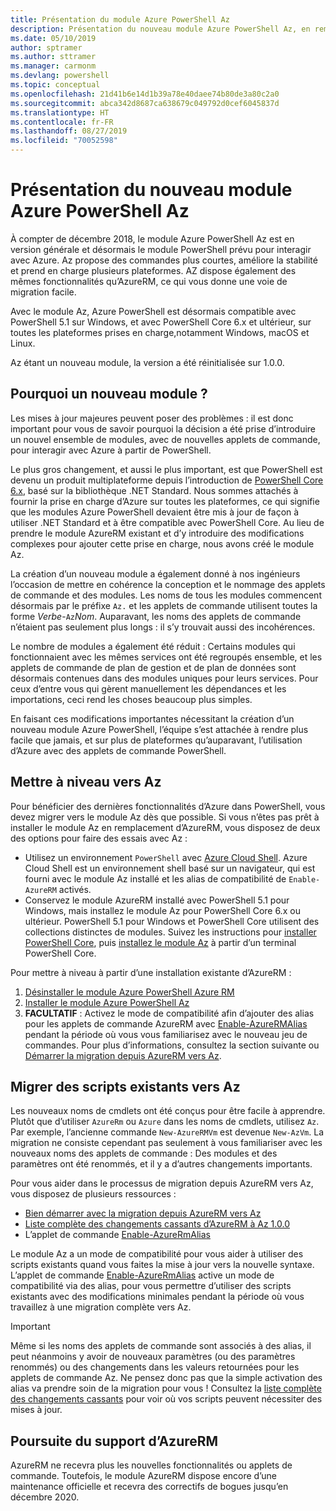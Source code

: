 ```yaml
---
title: Présentation du module Azure PowerShell Az
description: Présentation du nouveau module Azure PowerShell Az, en remplacement du module AzureRM.
ms.date: 05/10/2019
author: sptramer
ms.author: sttramer
ms.manager: carmonm
ms.devlang: powershell
ms.topic: conceptual
ms.openlocfilehash: 21d41b6e14d1b39a78e40daee74b80de3a80c2a0
ms.sourcegitcommit: abca342d8687ca638679c049792d0cef6045837d
ms.translationtype: HT
ms.contentlocale: fr-FR
ms.lasthandoff: 08/27/2019
ms.locfileid: "70052598"
---
```

# <a name="introducing-the-new-azure-powershell-az-module"></a>Présentation du nouveau module Azure PowerShell Az

À compter de décembre 2018, le module Azure PowerShell Az est en version générale et désormais le module PowerShell prévu pour interagir avec Azure. Az propose des commandes plus courtes, améliore la stabilité et prend en charge plusieurs plateformes. AZ dispose également des mêmes fonctionnalités qu’AzureRM, ce qui vous donne une voie de migration facile.

Avec le module Az, Azure PowerShell est désormais compatible avec PowerShell 5.1 sur Windows, et avec PowerShell Core 6.x et ultérieur, sur toutes les plateformes prises en charge,notamment Windows, macOS et Linux.

Az étant un nouveau module, la version a été réinitialisée sur 1.0.0.

## <a name="why-a-new-module"></a>Pourquoi un nouveau module ?

Les mises à jour majeures peuvent poser des problèmes : il est donc important pour vous de savoir pourquoi la décision a été prise d’introduire un nouvel ensemble de modules, avec de nouvelles applets de commande, pour interagir avec Azure à partir de PowerShell.

Le plus gros changement, et aussi le plus important, est que PowerShell est devenu un produit multiplateforme depuis l’introduction de [PowerShell Core 6.x](/powershell/scripting/overview), basé sur la bibliothèque .NET Standard.
Nous sommes attachés à fournir la prise en charge d’Azure sur toutes les plateformes, ce qui signifie que les modules Azure PowerShell devaient être mis à jour de façon à utiliser .NET Standard et à être compatible avec PowerShell Core. Au lieu de prendre le module AzureRM existant et d’y introduire des modifications complexes pour ajouter cette prise en charge, nous avons créé le module Az.

La création d’un nouveau module a également donné à nos ingénieurs l’occasion de mettre en cohérence la conception et le nommage des applets de commande et des modules. Les noms de tous les modules commencent désormais par le préfixe `Az.` et les applets de commande utilisent toutes la forme _Verbe_-`Az`_Nom_. Auparavant, les noms des applets de commande n’étaient pas seulement plus longs : il s’y trouvait aussi des incohérences.

Le nombre de modules a également été réduit : Certains modules qui fonctionnaient avec les mêmes services ont été regroupés ensemble, et les applets de commande de plan de gestion et de plan de données sont désormais contenues dans des modules uniques pour leurs services. Pour ceux d’entre vous qui gèrent manuellement les dépendances et les importations, ceci rend les choses beaucoup plus simples.

En faisant ces modifications importantes nécessitant la création d’un nouveau module Azure PowerShell, l’équipe s’est attachée à rendre plus facile que jamais, et sur plus de plateformes qu’auparavant, l’utilisation d’Azure avec des applets de commande PowerShell.

## <a name="upgrade-to-az"></a>Mettre à niveau vers Az

Pour bénéficier des dernières fonctionnalités d’Azure dans PowerShell, vous devez migrer vers le module Az dès que possible. Si vous n’êtes pas prêt à installer le module Az en remplacement d’AzureRM, vous disposez de deux des options pour faire des essais avec Az :

* Utilisez un environnement `PowerShell` avec [Azure Cloud Shell](https://docs.microsoft.com/azure/cloud-shell/overview).
  Azure Cloud Shell est un environnement shell basé sur un navigateur, qui est fourni avec le module Az installé et les alias de compatibilité de `Enable-AzureRM` activés.
* Conservez le module AzureRM installé avec PowerShell 5.1 pour Windows, mais installez le module Az pour PowerShell Core 6.x ou ultérieur. PowerShell 5.1 pour Windows et PowerShell Core utilisent des collections distinctes de modules. Suivez les instructions pour [installer PowerShell Core](/powershell/scripting/install/installing-powershell-core-on-windows), puis [installez le module Az](install-az-ps.md) à partir d’un terminal PowerShell Core.

Pour mettre à niveau à partir d’une installation existante d’AzureRM :

1. [Désinstaller le module Azure PowerShell Azure RM](/powershell/azure/uninstall-az-ps#uninstall-the-azurerm-module)
2. [Installer le module Azure PowerShell Az](install-az-ps.md)
3. __FACULTATIF__ : Activez le mode de compatibilité afin d’ajouter des alias pour les applets de commande AzureRM avec [Enable-AzureRMAlias](/powershell/module/az.accounts/enable-azurermalias) pendant la période où vous vous familiarisez avec le nouveau jeu de commandes. Pour plus d’informations, consultez la section suivante ou [Démarrer la migration depuis AzureRM vers Az](migrate-from-azurerm-to-az.md).

## <a name="migrate-existing-scripts-to-az"></a>Migrer des scripts existants vers Az

Les nouveaux noms de cmdlets ont été conçus pour être facile à apprendre. Plutôt que d’utiliser `AzureRm` ou `Azure` dans les noms de cmdlets, utilisez `Az`. Par exemple, l’ancienne commande `New-AzureRMVm` est devenue `New-AzVm`.
La migration ne consiste cependant pas seulement à vous familiariser avec les nouveaux noms des applets de commande : Des modules et des paramètres ont été renommés, et il y a d’autres changements importants.

Pour vous aider dans le processus de migration depuis AzureRM vers Az, vous disposez de plusieurs ressources :

* [Bien démarrer avec la migration depuis AzureRM vers Az](migrate-from-azurerm-to-az.md)
* [Liste complète des changements cassants d’AzureRM à Az 1.0.0](migrate-az-1.0.0.md)
* L’applet de commande [Enable-AzureRmAlias](/powershell/module/az.accounts/enable-azurermalias)

Le module Az a un mode de compatibilité pour vous aider à utiliser des scripts existants quand vous faites la mise à jour vers la nouvelle syntaxe. L’applet de commande [Enable-AzureRmAlias](/powershell/module/az.accounts/enable-azurermalias) active un mode de compatibilité via des alias, pour vous permettre d’utiliser des scripts existants avec des modifications minimales pendant la période où vous travaillez à une migration complète vers Az.

> [!IMPORTANT]
> Même si les noms des applets de commande sont associés à des alias, il peut néanmoins y avoir de nouveaux paramètres (ou des paramètres renommés) ou des changements dans les valeurs retournées pour les applets de commande Az. Ne pensez donc pas que la simple activation des alias va prendre soin de la migration pour vous ! Consultez la [liste complète des changements cassants](migrate-az-1.0.0.md) pour voir où vos scripts peuvent nécessiter des mises à jour.

## <a name="continued-support-for-azurerm"></a>Poursuite du support d’AzureRM

AzureRM ne recevra plus les nouvelles fonctionnalités ou applets de commande. Toutefois, le module AzureRM dispose encore d’une maintenance officielle et recevra des correctifs de bogues jusqu’en décembre 2020.